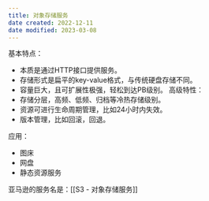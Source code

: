 ```yaml
---
title: 对象存储服务
date created: 2022-12-11
date modified: 2023-03-08
---
```


基本特点：

- 本质是通过HTTP接口提供服务。
- 存储形式是扁平的key-value格式，与传统硬盘存储不同。
- 容量巨大，且可扩展性极强，轻松到达PB级别。
高级特性：
- 存储分层，高频、低频、归档等冷热存储级别。
- 资源可进行生命周期管理，比如24小时内失效。
- 版本管理，比如回滚，回退。

应用：

- 图床
- 网盘
- 静态资源服务

亚马逊的服务名是：[[S3 - 对象存储服务]]

